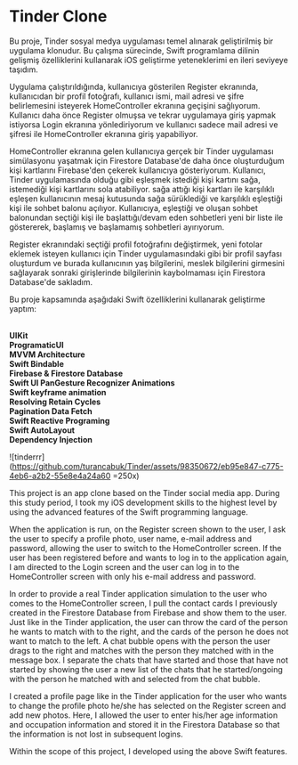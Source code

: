 
# Tinder Clone


Bu proje, Tinder sosyal medya uygulaması temel alınarak geliştirilmiş bir uygulama klonudur. Bu çalışma sürecinde, Swift programlama dilinin gelişmiş özelliklerini kullanarak iOS geliştirme yeteneklerimi en ileri seviyeye taşıdım.

Uygulama çalıştırıldığında, kullanıcıya gösterilen Register ekranında, kullanıcıdan bir profil fotoğrafı, kullanıcı ismi, mail adresi ve şifre belirlemesini isteyerek HomeController ekranına geçişini sağlıyorum.
Kullanıcı daha önce Register olmuşsa ve tekrar uygulamaya giriş yapmak istiyorsa Login ekranına yönlediriyorum ve kullanıcı sadece mail adresi ve şifresi ile HomeController ekranına giriş yapabiliyor.


HomeController ekranına gelen kullanıcıya gerçek bir Tinder uygulaması simülasyonu yaşatmak için Firestore Database'de daha önce oluşturduğum kişi kartlarını Firebase'den çekerek kullanıcıya gösteriyorum.
Kullanıcı, Tinder uygulamasında olduğu gibi eşleşmek istediği kişi kartını sağa, istemediği kişi kartlarını sola atabiliyor. sağa attığı kişi kartları ile karşılıklı eşleşen kullanıcının mesaj kutusunda sağa sürüklediği ve karşılıklı eşleştiği kişi ile sohbet balonu açılıyor.
Kullanıcıya, eşleştiği ve oluşan sohbet balonundan seçtiği kişi ile başlattığı/devam eden sohbetleri yeni bir liste ile göstererek, başlamış ve başlamamış sohbetleri ayırıyorum.


Register ekranındaki seçtiği profil fotoğrafını değiştirmek, yeni fotolar eklemek isteyen kullanıcı için Tinder uygulamasındaki gibi bir profil sayfası oluşturdum ve burada kullanıcının yaş bilgilerini, meslek bilgilerini girmesini sağlayarak sonraki girişlerinde bilgilerinin kaybolmaması için Firestora Database'de sakladım.


Bu proje kapsamında aşağıdaki Swift özelliklerini kullanarak geliştirme yaptım:

<br/>**UIKit**
<br/>**ProgramaticUI**
<br/>**MVVM Architecture**
<br/>**Swift Bindable**
<br/>**Firebase & Firestore Database**
<br/>**Swift UI PanGesture Recognizer Animations**
<br/>**Swift keyframe animation**
<br/>**Resolving Retain Cycles**
<br/>**Pagination Data Fetch**
<br/>**Swift Reactive Programing**
<br/>**Swift AutoLayout**
<br/>**Dependency Injection**


![tinderrr](https://github.com/turancabuk/Tinder/assets/98350672/eb95e847-c775-4eb6-a2b2-55e8e4a24a60 =250x)



This project is an app clone based on the Tinder social media app. During this study period, I took my iOS development skills to the highest level by using the advanced features of the Swift programming language.

When the application is run, on the Register screen shown to the user, I ask the user to specify a profile photo, user name, e-mail address and password, allowing the user to switch to the HomeController screen.
If the user has been registered before and wants to log in to the application again, I am directed to the Login screen and the user can log in to the HomeController screen with only his e-mail address and password.


In order to provide a real Tinder application simulation to the user who comes to the HomeController screen, I pull the contact cards I previously created in the Firestore Database from Firebase and show them to the user.
Just like in the Tinder application, the user can throw the card of the person he wants to match with to the right, and the cards of the person he does not want to match to the left. A chat bubble opens with the person the user drags to the right and matches with the person they matched with in the message box.
I separate the chats that have started and those that have not started by showing the user a new list of the chats that he started/ongoing with the person he matched with and selected from the chat bubble.


I created a profile page like in the Tinder application for the user who wants to change the profile photo he/she has selected on the Register screen and add new photos. Here, I allowed the user to enter his/her age information and occupation information and stored it in the Firestora Database so that the information is not lost in subsequent logins.


Within the scope of this project, I developed using the above Swift features.
